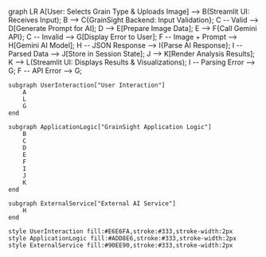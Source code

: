 graph LR
    A[User: Selects Grain Type & Uploads Image] --> B(Streamlit UI: Receives Input);
    B --> C{GrainSight Backend: Input Validation};
    C -- Valid --> D[Generate Prompt for AI];
    D --> E[Prepare Image Data];
    E --> F{Call Gemini API};
    C -- Invalid --> G[Display Error to User];
    F -- Image + Prompt --> H[Gemini AI Model];
    H -- JSON Response --> I{Parse AI Response};
    I -- Parsed Data --> J[Store in Session State];
    J --> K[Render Analysis Results];
    K --> L(Streamlit UI: Displays Results & Visualizations);
    I -- Parsing Error --> G;
    F -- API Error --> G;

    subgraph UserInteraction["User Interaction"]
        A
        L
        G
    end

    subgraph ApplicationLogic["GrainSight Application Logic"]
        B
        C
        D
        E
        F
        I
        J
        K
    end

    subgraph ExternalService["External AI Service"]
        H
    end

    style UserInteraction fill:#E6E6FA,stroke:#333,stroke-width:2px
    style ApplicationLogic fill:#ADD8E6,stroke:#333,stroke-width:2px
    style ExternalService fill:#90EE90,stroke:#333,stroke-width:2px
